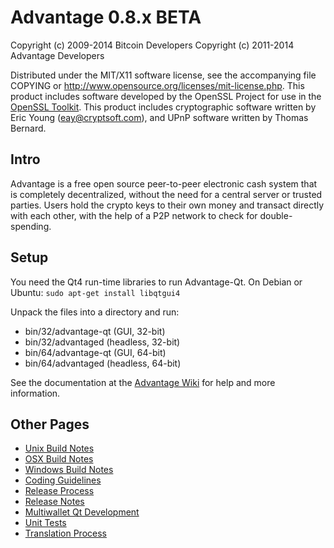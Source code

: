 Advantage 0.8.x BETA
====================

Copyright (c) 2009-2014 Bitcoin Developers
Copyright (c) 2011-2014 Advantage Developers

Distributed under the MIT/X11 software license, see the accompanying
file COPYING or http://www.opensource.org/licenses/mit-license.php.
This product includes software developed by the OpenSSL Project for use in the [OpenSSL Toolkit](http://www.openssl.org/). This product includes
cryptographic software written by Eric Young ([eay@cryptsoft.com](mailto:eay@cryptsoft.com)), and UPnP software written by Thomas Bernard.


Intro
---------------------
Advantage is a free open source peer-to-peer electronic cash system that is
completely decentralized, without the need for a central server or trusted
parties.  Users hold the crypto keys to their own money and transact directly
with each other, with the help of a P2P network to check for double-spending.


Setup
---------------------
You need the Qt4 run-time libraries to run Advantage-Qt. On Debian or Ubuntu:
	`sudo apt-get install libqtgui4`

Unpack the files into a directory and run:

- bin/32/advantage-qt (GUI, 32-bit)
- bin/32/advantaged (headless, 32-bit)
- bin/64/advantage-qt (GUI, 64-bit)
- bin/64/advantaged (headless, 64-bit)

See the documentation at the [Advantage Wiki](http://advantage.info)
for help and more information.


Other Pages
---------------------
- [Unix Build Notes](build-unix.md)
- [OSX Build Notes](build-osx.md)
- [Windows Build Notes](build-msw.md)
- [Coding Guidelines](coding.md)
- [Release Process](release-process.md)
- [Release Notes](release-notes.md)
- [Multiwallet Qt Development](multiwallet-qt.md)
- [Unit Tests](unit-tests.md)
- [Translation Process](translation_process.md)
